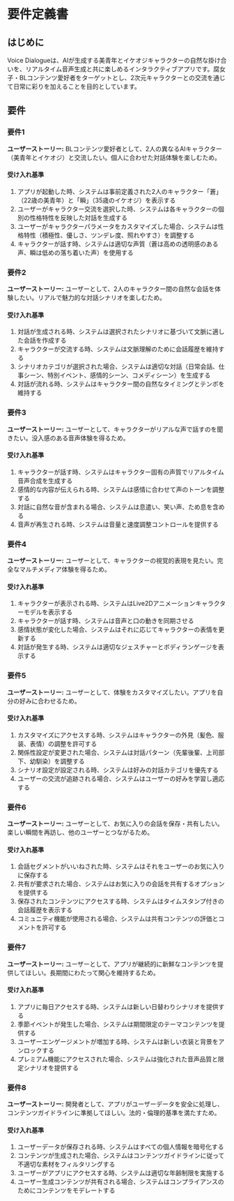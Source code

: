# 要件定義書

## はじめに

Voice Dialogueは、AIが生成する美青年とイケオジキャラクターの自然な掛け合いを、リアルタイム音声生成と共に楽しめるインタラクティブアプリです。腐女子・BLコンテンツ愛好者をターゲットとし、2次元キャラクターとの交流を通じて日常に彩りを加えることを目的としています。

## 要件

### 要件1

**ユーザーストーリー:** BLコンテンツ愛好者として、2人の異なるAIキャラクター（美青年とイケオジ）と交流したい。個人に合わせた対話体験を楽しむため。

#### 受け入れ基準

1. アプリが起動した時、システムは事前定義された2人のキャラクター「蒼」（22歳の美青年）と「瞬」（35歳のイケオジ）を表示する
2. ユーザーがキャラクター交流を選択した時、システムは各キャラクターの個別の性格特性を反映した対話を生成する
3. ユーザーがキャラクターパラメータをカスタマイズした場合、システムは性格特性（積極性、優しさ、ツンデレ度、照れやすさ）を調整する
4. キャラクターが話す時、システムは適切な声質（蒼は高めの透明感のある声、瞬は低めの落ち着いた声）を使用する

### 要件2

**ユーザーストーリー:** ユーザーとして、2人のキャラクター間の自然な会話を体験したい。リアルで魅力的な対話シナリオを楽しむため。

#### 受け入れ基準

1. 対話が生成される時、システムは選択されたシナリオに基づいて文脈に適した会話を作成する
2. キャラクターが交流する時、システムは文脈理解のために会話履歴を維持する
3. シナリオカテゴリが選択された場合、システムは適切な対話（日常会話、仕事シーン、特別イベント、感情的シーン、コメディシーン）を生成する
4. 対話が流れる時、システムはキャラクター間の自然なタイミングとテンポを維持する

### 要件3

**ユーザーストーリー:** ユーザーとして、キャラクターがリアルな声で話すのを聞きたい。没入感のある音声体験を得るため。

#### 受け入れ基準

1. キャラクターが話す時、システムはキャラクター固有の声質でリアルタイム音声合成を生成する
2. 感情的な内容が伝えられる時、システムは感情に合わせて声のトーンを調整する
3. 対話に自然な音が含まれる場合、システムは息遣い、笑い声、ため息を含める
4. 音声が再生される時、システムは音量と速度調整コントロールを提供する

### 要件4

**ユーザーストーリー:** ユーザーとして、キャラクターの視覚的表現を見たい。完全なマルチメディア体験を得るため。

#### 受け入れ基準

1. キャラクターが表示される時、システムはLive2Dアニメーションキャラクターモデルを表示する
2. キャラクターが話す時、システムは音声と口の動きを同期させる
3. 感情状態が変化した場合、システムはそれに応じてキャラクターの表情を更新する
4. 対話が発生する時、システムは適切なジェスチャーとボディランゲージを表示する

### 要件5

**ユーザーストーリー:** ユーザーとして、体験をカスタマイズしたい。アプリを自分の好みに合わせるため。

#### 受け入れ基準

1. カスタマイズにアクセスする時、システムはキャラクターの外見（髪色、服装、表情）の調整を許可する
2. 関係性設定が変更された場合、システムは対話パターン（先輩後輩、上司部下、幼馴染）を調整する
3. シナリオ設定が設定される時、システムは好みの対話カテゴリを優先する
4. ユーザーの交流が追跡される場合、システムはユーザーの好みを学習し適応する

### 要件6

**ユーザーストーリー:** ユーザーとして、お気に入りの会話を保存・共有したい。楽しい瞬間を再訪し、他のユーザーとつながるため。

#### 受け入れ基準

1. 会話セグメントがいいねされた時、システムはそれをユーザーのお気に入りに保存する
2. 共有が要求された場合、システムはお気に入りの会話を共有するオプションを提供する
3. 保存されたコンテンツにアクセスする時、システムはタイムスタンプ付きの会話履歴を表示する
4. コミュニティ機能が使用される場合、システムは共有コンテンツの評価とコメントを許可する

### 要件7

**ユーザーストーリー:** ユーザーとして、アプリが継続的に新鮮なコンテンツを提供してほしい。長期間にわたって関心を維持するため。

#### 受け入れ基準

1. アプリに毎日アクセスする時、システムは新しい日替わりシナリオを提供する
2. 季節イベントが発生した場合、システムは期間限定のテーマコンテンツを提供する
3. ユーザーエンゲージメントが増加する時、システムは新しい衣装と背景をアンロックする
4. プレミアム機能にアクセスされた場合、システムは強化された音声品質と限定シナリオを提供する

### 要件8

**ユーザーストーリー:** 開発者として、アプリがユーザーデータを安全に処理し、コンテンツガイドラインに準拠してほしい。法的・倫理的基準を満たすため。

#### 受け入れ基準

1. ユーザーデータが保存される時、システムはすべての個人情報を暗号化する
2. コンテンツが生成された場合、システムはコンテンツガイドラインに従って不適切な素材をフィルタリングする
3. ユーザーがアプリにアクセスする時、システムは適切な年齢制限を実施する
4. ユーザー生成コンテンツが共有される場合、システムはコンプライアンスのためにコンテンツをモデレートする